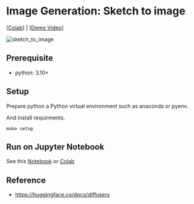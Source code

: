 # Image Generation: Sketch to image
[[Colab](https://colab.research.google.com/github/MrSyee/dl_apps/blob/main/image_generation/sketch_to_image.ipynb)] | [[Demo Video](https://youtu.be/GwZSNNzzj4s)]

![sketch_to_image](https://github.com/MrSyee/dl_apps/assets/17582508/9f1e60c3-f612-499c-90ed-e42d2a6ad379)


## Prerequisite
- python: 3.10+

## Setup
Prepare python a Python virtual environment such as anaconda or pyenv.

And install requirments.
```
make setup
```

## Run on Jupyter Notebook
See this [Notebook](sketch_to_image.ipynb) or [Colab](https://colab.research.google.com/github/MrSyee/dl_apps/blob/main/image_generation/sketch_to_image.ipynb)

## Reference
- https://huggingface.co/docs/diffusers
